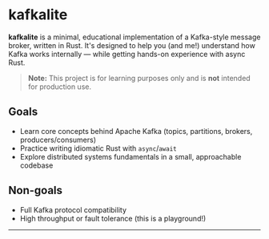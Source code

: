 # kafkalite

**kafkalite** is a minimal, educational implementation of a Kafka-style message broker, written in Rust.
It's designed to help you (and me!) understand how Kafka works internally — while getting hands-on experience with async Rust.

> **Note:** This project is for learning purposes only and is **not** intended for production use.

## Goals
- Learn core concepts behind Apache Kafka (topics, partitions, brokers, producers/consumers)
- Practice writing idiomatic Rust with `async`/`await`
- Explore distributed systems fundamentals in a small, approachable codebase

## Non-goals
- Full Kafka protocol compatibility
- High throughput or fault tolerance (this is a playground!)

---